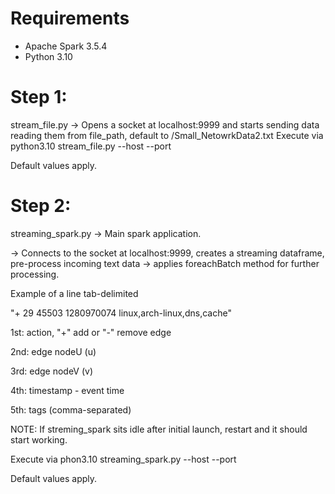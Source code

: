 # Requirements
- Apache Spark 3.5.4
- Python 3.10

# Step 1:
stream_file.py
-> Opens a socket at localhost:9999 and starts sending data reading them from file_path, default to <path>/Small_NetowrkData2.txt
Execute via python3.10 stream_file.py <path> --host <ip> --port <port>

Default values apply.

# Step 2:
streaming_spark.py
-> Main spark application.

-> Connects to the socket at localhost:9999, creates a streaming dataframe, pre-process incoming text data -> applies foreachBatch method for further processing.


Example of a line tab-delimited

 "+    29	45503	1280970074	linux,arch-linux,dns,cache"
 
 1st: action, "+" add or "-" remove edge
 
 2nd: edge nodeU (u)
 
 3rd: edge nodeV (v)
 
 4th: timestamp - event time
 
 5th: tags (comma-separated)
 

NOTE: If streming_spark sits idle after initial launch, restart and it should start working.


Execute via phon3.10 streaming_spark.py --host <ip> --port <port>

Default values apply.

